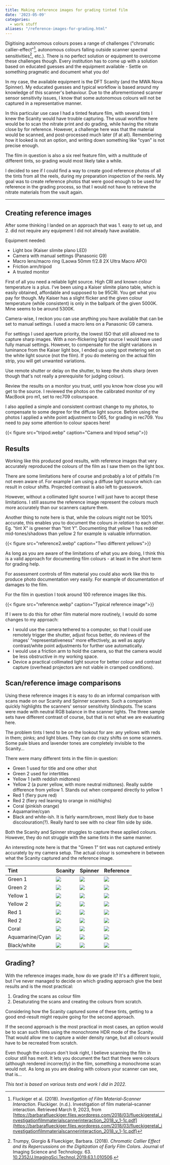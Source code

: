 ```yaml
---
title: Making reference images for grading tinted film
date: '2023-05-09'
categories: 
  - work stuff
aliases: "/reference-images-for-grading.html"
---
```


Digitising autonomous colours poses a range of challenges ("chromatic callier-effect"[^1], autonomous colours falling outside scanner spectral sensitivities[^2], etc.).
There is no perfect solution or equipment to overcome these challenges though.
Every institution has to come up with a solution based on educated guesses and the equipment available - Settle on something pragmatic and document what you do!

In my case, the available equipment is the DFT Scanity (and the MWA Nova Spinner). 
My educated guesses and typical workflow is based around my knowledge of this scanner's behaviour. 
Due to the aforementioned scanner sensor sensitivity issues, I know that some autonomous colours will not be captured in a representative manner. 

In this particular use case I had a tinted feature film, with several tints I knew the Scanity would have trouble capturing. 
The usual workflow here would be to scan the nitrate print and do grading, while having the nitrate close by for reference. 
However, a challenge here was that the material would be scanned, and post-processed much later (if at all). 
Remembering how it looked is not an option, and writing down something like "cyan" is not precise enough.

The film in question is also a six reel feature film, with a multitude of different tints, so grading would most likely take a while. 

I decided to see if I could find a way to create good reference photos of all the tints from all the reels, during my preparation inspection of the reels. 
My goal was to create reference photos that were good enough to be used for reference in the grading process, so that I would not have to retrieve the nitrate materials from the vault again.

---
 
## Creating reference images
After some thinking I landed on an approach that was 1. easy to set up, and 2. did not require any equipment I did not already have available.

Equipment needed:
- Light box (Kaiser slimite plano LED)
- Camera with manual settings (Panasonic G9)
- Macro lens/macro ring (Laowa 50mm f/2.8 2X Ultra Macro APO)
- Friction arm/tripod
- A trusted monitor

First of all you need a reliable light source. 
High CRI and known colour temperature is a plus. 
I’ve been using a Kaiser slimite plano table, which is easily obtained, affordable and supposed to be 95CRI. 
You get what you pay for though. 
My Kaiser has a slight flicker and the given colour temperature (while consistent) is only in the ballpark of the given 5000K. 
Mine seems to be around 5300K. 
 
Camera-wise, I reckon you can use anything you have available that can be set to manual settings. 
I used a macro lens on a Panasonic G9 camera. 

For settings I used aperture priority, the lowest ISO that still allowed me to capture  sharp images. 
With a non-flickering light source I would have used fully manual settings. 
However, to compensate for the slight variations in luminance from the Kaiser light box, I ended up using spot metering set on the white light source (not the film). 
If you do metering on the actual film strip, you will get unwanted variations. 

Use remote shutter or delay on the shutter, to keep the shots sharp (even though that's not really a prerequisite for judging colour).
 
Review the results on a monitor you trust, until you know how close you will get to the source. 
I reviewed the photos on the calibrated monitor of my MacBook pro m1, set to rec709 colourspace. 

I also applied a simple and consistent contrast change to my photos, to compensate to some degree for the diffuse light source. 
Before using the photos I applied a white point adjustment to D65, for grading in rec709. 
You need to pay some attention to colour spaces here!


{{< figure src="tripod.webp" caption="Camera and tripod setup">}}

## Results
Working like this produced good results, with reference images that very accurately reproduced the colours of the film as I saw them on the light box. 

There are some limitations here of course and probably a lot of pitfalls I'm not even aware of. 
For example I am using a diffuse light source which can result in colour shifts. 
Projected contrast is also left to guesswork. 

However, without a collimated light source I will just have to accept these limitations. 
I still assume the reference image represent the colours much more accurately than our scanners capture them. 

Another thing to note here is that, while the colours might not be 100% accurate, this enables you to document the colours *in relation* to each other. 
Eg. "tint X" is greener than "tint Y". 
Documenting that yellow 1 has redder mid-tones/shadows than yellow 2 for example is valuable information. 

{{< figure src="reference2.webp" caption="Two different yellows">}}

As long as you are aware of the limitations of what you are doing, I think this is a valid approach for documenting film colours - at least in the short term for grading help.

For assessment controls of film material you could also work like this to produce photo documentation very easily. 
For example of documentation of damages to the film. 

For the film in question I took around 100 reference images like this.

{{< figure src="reference.webp" caption="Typical reference image">}}

If I were to do this for other film material more routinely, I would do some changes to my approach:
- I would use the camera tethered to a computer, so that I could use remotely trigger the shutter, adjust focus better, do reviews of the images' "representativeness" more effectively, as well as apply contrast/white point adjustments for further use automatically.
- I would use a friction arm to hold the camera, so that the camera would be less obstructive in my working space.
- Device a practical collimated light source for better colour and contrast capture (overhead projectors are not viable in cramped conditions). 

## Scan/reference image comparisons

Using these reference images it is easy to do an informal comparison with scans made on our Scanity and Spinner scanners. 
Such a comparison quickly highlights the scanners' sensor sensitivity blindspots. 
The scans were made with neutral RGB balance in the scanner lights. 
The three sample sets have different contrast of course, but that is not what we are evaluating here.
 
The problem tints I tend to be on the lookout for are: any yellows with reds in them; pinks; and light blues. They can do crazy shifts on some scanners. 
Some pale blues and lavender tones are completely invisible to the Scanity…

There were many different tints in the film in question:
- Green 1 used for title and one other shot
- Green 2 used for intertitles
- Yellow 1 (with reddish midtones)
- Yellow 2 (a purer yellow, with more neutral midtones). 
Really subtle difference from yellow 1. 
Stands out when compared directly to yellow 1
- Red 1 (fiery pure red)
- Red 2 (fiery red leaning to orange in mid/highs)
- Coral (pinkish orange)
- Aquamarine/cyan
- Black and white-ish. 
It is fairly warm/brown, most likely due to base discolouration(?). 
Really hard to see with no clear film side by side.

Both the Scanity and Spinner struggles to capture these applied colours. 
However, they do not struggle with the same tints in the same manner. 

An interesting note here is that the "Green 1" tint was not captured entirely accurately by my camera setup. 
The actual colour is somewhere in between what the Scanity captured and the reference image.

| Tint | Scanity | Spinner | Reference |
|:--|:--|:--|:--|
| Green 1 | ![](scanity-green-1.webp) | ![](spinner-green-1.webp) | ![](ref-green-1.webp) |
| Green 2 | ![](scanity-green-2.webp) | ![](spinner-green-2.webp) | ![](ref-green-2.webp) |
| Yellow 1 | ![](scanity-yellow-1.webp) | ![](spinner-yellow-1.webp) | ![](ref-yellow-1.webp) |
| Yellow 2 | ![](scanity-yellow-2.webp) | ![](spinner-yellow-2.webp) | ![](ref-yellow-2.webp) |
| Red 1 | ![](scanity-red-1.webp) | ![](spinner-red-1.webp) | ![](ref-red-1.webp) |
| Red 2 | ![](scanity-red-2.webp) | ![](spinner-red-2.webp) | ![](ref-red-2.webp) |
| Coral | ![](scanity-coral-1.webp) | ![](spinner-coral-1.webp) | ![](ref-coral-1.webp) |
| Aquamarine/Cyan | ![](scanity-cyan-1.webp) | ![](spinner-cyan-1.webp) | ![](ref-cyan-1.webp) |
| Black/white | ![](scanity-bw-1.webp) | ![](spinner-bw-1.webp) | ![](ref-bw-1.webp) |

## Grading?
With the reference images made, how do we grade it? It's a different topic, but I've never managed to decide on which grading approach give the best results and is the most practical: 

1. Grading the scans as colour film 
2. Desaturating the scans and creating the colours from scratch.

Considering how the Scanity captured some of these tints, getting to a good end-result might require going for the second approach. 

If the second approach is the most practical in most cases, an option would be to scan such films using the monochrome HDR mode of the Scanity. 
That would allow me to capture a wider density range, but all colours would have to be recreated from scratch.

Even though the colours don't look right, I believe scanning the film in colour still has merit. 
It lets you document the fact that there were colours (although rendered incorrectly) in the film, something a monochrome scan would not. 
As long as you are dealing with colours your scanner can see, that is...

*This text is based on various tests and work I did in 2022.*

[^1]: Fluckiger et al. (2018). *Investigation of Film Material–Scanner Interaction.* Fluckiger. (n.d.). Investigation of film material–scanner interaction. Retrieved March 9, 2023, from [https://barbaraflueckiger.files.wordpress.com/2018/03/flueckigeretal_investigationfilmmaterialscannerinteraction_2018_v_1-1c.pdf](https://barbaraflueckiger.files.wordpress.com/2018/03/flueckigeretal_investigationfilmmaterialscannerinteraction_2018_v_1-1c.pdf)
[^2]: Trumpy, Giorgio & Flueckiger, Barbara. (2018). *Chromatic Callier Effect and its Repercussions on the Digitization of Early Film Colors.* Journal of Imaging Science and Technology. 63. [10.2352/J.ImagingSci.Technol.2019.63.1.010506](https://www.researchgate.net/publication/327937633_Chromatic_Callier_Effect_and_its_Repercussions_on_the_Digitization_of_Early_Film_Colors).